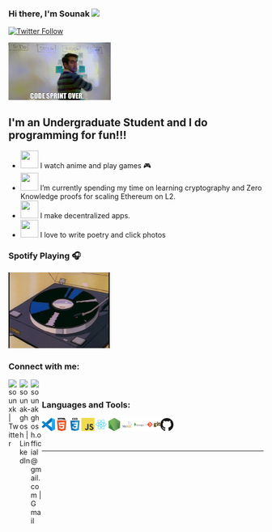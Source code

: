### Hi there, I'm Sounak   <img src="https://media.giphy.com/media/hvRJCLFzcasrR4ia7z/giphy.gif" width="30px">


[![Twitter Follow](https://img.shields.io/twitter/follow/sounxk?color=1DA1F2&logo=twitter&style=for-the-badge)](https://twitter.com/intent/follow?original_referer=https%3A%2F%2Fgithub.com%2sounxk&screen_name=sounxk)


<img src="https://github.com/sounxk/sounxk/blob/master/readMe.gif?raw=false" width="40%">



## I'm an Undergraduate Student and I do programming for fun!!!

- <img src="https://cultofthepartyparrot.com/parrots/hd/illuminatiparrot.gif" width="35" height="35"/>   I watch anime and play games 🎮
- <img src="https://cultofthepartyparrot.com/parrots/hd/laptop_parrot.gif" width="35" height="35"/>   I’m currently spending my time on learning cryptography and Zero Knowledge proofs for scaling Ethereum on L2.
- <img src="https://cultofthepartyparrot.com/parrots/hd/hypnoparrotlight.gif" width="35" height="35"/>   I make decentralized apps.
- <img src="https://cultofthepartyparrot.com/parrots/hd/mustacheparrot.gif" width="35" height="35"/>   I love to write poetry and click photos




### Spotify Playing 🎧

[<img src="https://github.com/sounxk/sounxk/blob/master/Art/3.gif" alt="Sounak Spotify Playing" width="200" />](https://open.spotify.com/playlist/3gGazk32zUQvmP1Z8q4Fer)

### Connect with me:

[<img align="left" alt="sounxk | Twitter" width="22px" src="https://cdn.jsdelivr.net/npm/simple-icons@v3/icons/twitter.svg" />][twitter]
[<img align="left" alt="sounak-ghosh | LinkedIn" width="22px" src="https://cdn.jsdelivr.net/npm/simple-icons@v3/icons/linkedin.svg" />][linkedin]
[<img align="left" alt="sounakghosh.official@gmail.com | Gmail" width="22px" src="https://cdn.jsdelivr.net/npm/simple-icons@v3/icons/gmail.svg" />][gmail]

<br />

### Languages and Tools:

<img align="left" alt="Visual Studio Code" width="26px" src="https://raw.githubusercontent.com/github/explore/80688e429a7d4ef2fca1e82350fe8e3517d3494d/topics/visual-studio-code/visual-studio-code.png" />
<img align="left" alt="HTML5" width="26px" src="https://raw.githubusercontent.com/github/explore/80688e429a7d4ef2fca1e82350fe8e3517d3494d/topics/html/html.png" />
<img align="left" alt="CSS3" width="26px" src="https://raw.githubusercontent.com/github/explore/80688e429a7d4ef2fca1e82350fe8e3517d3494d/topics/css/css.png" />
<img align="left" alt="JavaScript" width="26px" src="https://raw.githubusercontent.com/github/explore/80688e429a7d4ef2fca1e82350fe8e3517d3494d/topics/javascript/javascript.png" />
<img align="left" alt="React" width="26px" src="https://raw.githubusercontent.com/github/explore/80688e429a7d4ef2fca1e82350fe8e3517d3494d/topics/react/react.png" />
<img align="left" alt="Node.js" width="26px" src="https://raw.githubusercontent.com/github/explore/80688e429a7d4ef2fca1e82350fe8e3517d3494d/topics/nodejs/nodejs.png" />
<img align="left" alt="MySQL" width="26pxng" src="https://raw.githubusercontent.com/github/explore/80688e429a7d4ef2fca1e82350fe8e3517d3494d/topics/mysql/mysql.png" />
<img align="left" alt="MongoDB" width="26px" src="https://raw.githubusercontent.com/github/explore/80688e429a7d4ef2fca1e82350fe8e3517d3494d/topics/mongodb/mongodb.png" />
<img align="left" alt="Git" width="26px" src="https://raw.githubusercontent.com/github/explore/80688e429a7d4ef2fca1e82350fe8e3517d3494d/topics/git/git.png" />
<img align="left" alt="GitHub" width="26px" src="https://raw.githubusercontent.com/github/explore/78df643247d429f6cc873026c0622819ad797942/topics/github/github.png" />
<br />

<!-- <p align="center">
  <img width="48%" src="https://github-readme-stats.vercel.app/api?username=sounxk&show_icons=true&theme=beufy" />
  
</p> -->

<br />

<br />



----


[twitter]: https://twitter.com/sounxk/
[linkedin]: https://www.linkedin.com/in/sounak-ghosh
[gmail]: mailto:sounakghosh.official@gmail.com




    




 


    

